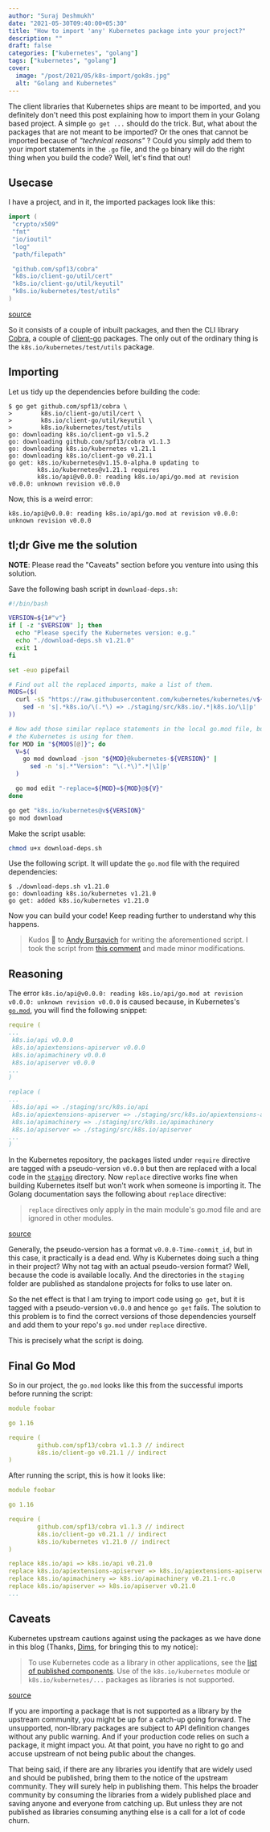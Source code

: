 ```yaml
---
author: "Suraj Deshmukh"
date: "2021-05-30T09:40:00+05:30"
title: "How to import 'any' Kubernetes package into your project?"
description: ""
draft: false
categories: ["kubernetes", "golang"]
tags: ["kubernetes", "golang"]
cover:
  image: "/post/2021/05/k8s-import/gok8s.jpg"
  alt: "Golang and Kubernetes"
---
```


The client libraries that Kubernetes ships are meant to be imported, and you definitely don't need this post explaining how to import them in your Golang based project. A simple `go get ...` should do the trick. But, what about the packages that are not meant to be imported? Or the ones that cannot be imported because of _"technical reasons"_ ? Could you simply add them to your import statements in the `.go` file, and the `go` binary will do the right thing when you build the code? Well, let's find that out!

## Usecase

I have a project, and in it, the imported packages look like this:

```go
import (
 "crypto/x509"
 "fmt"
 "io/ioutil"
 "log"
 "path/filepath"

 "github.com/spf13/cobra"
 "k8s.io/client-go/util/cert"
 "k8s.io/client-go/util/keyutil"
 "k8s.io/kubernetes/test/utils"
)
```

[source](https://github.com/surajssd/self-signed-cert/blob/61a5c44ca2f4d6d951b361e1f271bd13ce355f9d/main.go#L3-L14)

So it consists of a couple of inbuilt packages, and then the CLI library [Cobra](https://github.com/spf13/cobra), a couple of [client-go](https://github.com/kubernetes/client-go) packages. The only out of the ordinary thing is the `k8s.io/kubernetes/test/utils` package.

## Importing

Let us tidy up the dependencies before building the code:

```
$ go get github.com/spf13/cobra \
>        k8s.io/client-go/util/cert \
>        k8s.io/client-go/util/keyutil \
>        k8s.io/kubernetes/test/utils
go: downloading k8s.io/client-go v1.5.2
go: downloading github.com/spf13/cobra v1.1.3
go: downloading k8s.io/kubernetes v1.21.1
go: downloading k8s.io/client-go v0.21.1
go get: k8s.io/kubernetes@v1.15.0-alpha.0 updating to
        k8s.io/kubernetes@v1.21.1 requires
        k8s.io/api@v0.0.0: reading k8s.io/api/go.mod at revision v0.0.0: unknown revision v0.0.0
```

Now, this is a weird error:

```
k8s.io/api@v0.0.0: reading k8s.io/api/go.mod at revision v0.0.0: unknown revision v0.0.0
```

## tl;dr Give me the solution

**NOTE**: Please read the "Caveats" section before you venture into using this solution.

Save the following bash script in `download-deps.sh`:

```bash
#!/bin/bash

VERSION=${1#"v"}
if [ -z "$VERSION" ]; then
  echo "Please specify the Kubernetes version: e.g."
  echo "./download-deps.sh v1.21.0"
  exit 1
fi

set -euo pipefail

# Find out all the replaced imports, make a list of them.
MODS=($(
  curl -sS "https://raw.githubusercontent.com/kubernetes/kubernetes/v${VERSION}/go.mod" |
    sed -n 's|.*k8s.io/\(.*\) => ./staging/src/k8s.io/.*|k8s.io/\1|p'
))

# Now add those similar replace statements in the local go.mod file, but first find the version that
# the Kubernetes is using for them.
for MOD in "${MODS[@]}"; do
  V=$(
    go mod download -json "${MOD}@kubernetes-${VERSION}" |
      sed -n 's|.*"Version": "\(.*\)".*|\1|p'
  )

  go mod edit "-replace=${MOD}=${MOD}@${V}"
done

go get "k8s.io/kubernetes@v${VERSION}"
go mod download
```

Make the script usable:

```bash
chmod u+x download-deps.sh
```

Use the following script. It will update the `go.mod` file with the required dependencies:

```consle
$ ./download-deps.sh v1.21.0
go: downloading k8s.io/kubernetes v1.21.0
go get: added k8s.io/kubernetes v1.21.0
```

Now you can build your code! Keep reading further to understand why this happens.

> Kudos 👏 to [Andy Bursavich](https://github.com/abursavich) for writing the aforementioned script. I took the script from [this comment](https://github.com/kubernetes/kubernetes/issues/79384#issuecomment-521493597) and made minor modifications.

## Reasoning

The error `k8s.io/api@v0.0.0: reading k8s.io/api/go.mod at revision v0.0.0: unknown revision v0.0.0` is caused because, in Kubernetes's [`go.mod`](https://github.com/kubernetes/kubernetes/blob/e6136c0303028d68cac67290d94a60cec167ccdf/go.mod#L109-L120), you will find the following snippet:

```yaml
require (
...
 k8s.io/api v0.0.0
 k8s.io/apiextensions-apiserver v0.0.0
 k8s.io/apimachinery v0.0.0
 k8s.io/apiserver v0.0.0
...
)

replace (
...
 k8s.io/api => ./staging/src/k8s.io/api
 k8s.io/apiextensions-apiserver => ./staging/src/k8s.io/apiextensions-apiserver
 k8s.io/apimachinery => ./staging/src/k8s.io/apimachinery
 k8s.io/apiserver => ./staging/src/k8s.io/apiserver
...
)
```

In the Kubernetes repository, the packages listed under `require` directive are tagged with a pseudo-version `v0.0.0` but then are replaced with a local code in the [`staging`](https://github.com/kubernetes/kubernetes/tree/e8760b95bb0a0dfb5c184fd4e5ab95da3650a040/staging) directory. Now `replace` directive works fine when building Kubernetes itself but won't work when someone is importing it. The Golang documentation says the following about `replace` directive:

> `replace` directives only apply in the main module's go.mod file and are ignored in other modules.

[source](https://golang.org/ref/mod#go-mod-file-replace)

Generally, the pseudo-version has a format `v0.0.0-Time-commit_id`, but in this case, it practically is a dead end. Why is Kubernetes doing such a thing in their project? Why not tag with an actual pseudo-version format? Well, because the code is available locally. And the directories in the `staging` folder are published as standalone projects for folks to use later on.

So the net effect is that I am trying to import code using `go get`, but it is tagged with a pseudo-version `v0.0.0` and hence `go get` fails. The solution to this problem is to find the correct versions of those dependencies yourself and add them to your repo's `go.mod` under `replace` directive.

This is precisely what the script is doing.

## Final Go Mod

So in our project, the `go.mod` looks like this from the successful imports before running the script:

```yaml
module foobar

go 1.16

require (
        github.com/spf13/cobra v1.1.3 // indirect
        k8s.io/client-go v0.21.1 // indirect
)
```

After running the script, this is how it looks like:

```yaml
module foobar

go 1.16

require (
        github.com/spf13/cobra v1.1.3 // indirect
        k8s.io/client-go v0.21.1 // indirect
        k8s.io/kubernetes v1.21.0 // indirect
)

replace k8s.io/api => k8s.io/api v0.21.0
replace k8s.io/apiextensions-apiserver => k8s.io/apiextensions-apiserver v0.21.0
replace k8s.io/apimachinery => k8s.io/apimachinery v0.21.1-rc.0
replace k8s.io/apiserver => k8s.io/apiserver v0.21.0
...
```

## Caveats

Kubernetes upstream cautions against using the packages as we have done in this blog (Thanks, [Dims](https://twitter.com/dims/status/1398972850883682304), for bringing this to my notice):

> To use Kubernetes code as a library in other applications, see the [list of published components](https://github.com/kubernetes/kubernetes/blob/master/staging/README.md). Use of the `k8s.io/kubernetes` module or `k8s.io/kubernetes/...` packages as libraries is not supported.

[source](https://github.com/kubernetes/kubernetes#to-start-using-k8s)

If you are importing a package that is not supported as a library by the upstream community, you might be up for a catch-up going forward. The unsupported, non-library packages are subject to API definition changes without any public warning. And if your production code relies on such a package, it might impact you. At that point, you have no right to go and accuse upstream of not being public about the changes.

That being said, if there are any libraries you identify that are widely used and should be published, bring them to the notice of the upstream community. They will surely help in publishing them. This helps the broader community by consuming the libraries from a widely published place and saving anyone and everyone from catching up. But unless they are not published as libraries consuming anything else is a call for a lot of code churn.
